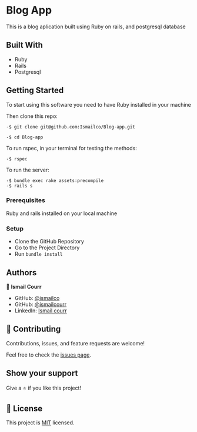 # Blog App

This is a blog aplication built using Ruby on rails, and postgresql database

## Built With

- Ruby
- Rails
- Postgresql

## Getting Started

To start using this software you need to have Ruby installed in your machine

Then clone this repo:

```
-$ git clone git@github.com:Ismailco/Blog-app.git
```

```
-$ cd Blog-app
```

To run rspec, in your terminal for testing the methods:

```
-$ rspec
```

To run the server:

```
-$ bundle exec rake assets:precompile
-$ rails s
```

### Prerequisites

Ruby and rails installed on your local machine

### Setup

- Clone the GitHub Repository
- Go to the Project Directory
- Run `bundle install`

## Authors

👤 **Ismail Courr**

- GitHub: [@ismailco](https://github.com/ismailco)
- GitHub: [@ismailcourr](https://twitter.com/ismailcourr)
- LinkedIn: [Ismail courr](https://www.linkedin.com/in/ismailcourr)

## 🤝 Contributing

Contributions, issues, and feature requests are welcome!

Feel free to check the [issues page](../../issues/).

## Show your support

Give a ⭐️ if you like this project!

## 📝 License

This project is [MIT](./LICENSE) licensed.

